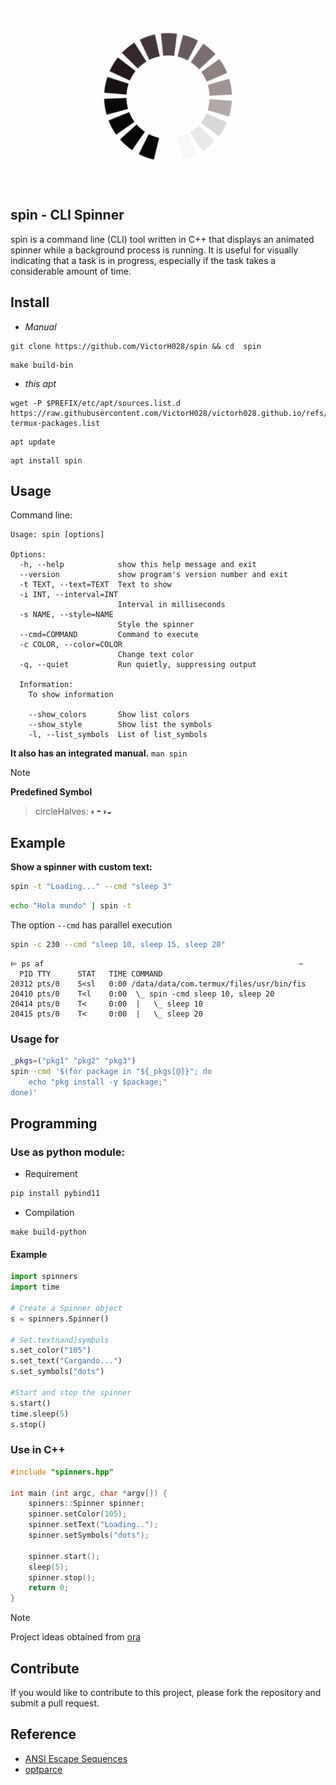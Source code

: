 ![alt text](./.img/loading.jpg)
---
## spin - CLI Spinner 

spin is a command line (CLI) tool written in C++ that displays an animated spinner while a background process is running.  It is useful for visually indicating that a task is in progress, especially if the task takes a considerable amount of time.

## Install

- *Manual*

```
git clone https://github.com/VictorH028/spin && cd  spin
```
```
make build-bin
```

- *this apt*

```
wget -P $PREFIX/etc/apt/sources.list.d  https://raw.githubusercontent.com/VictorH028/victorh028.github.io/refs/heads/main/key/demon-termux-packages.list
```

```
apt update
```

```
apt install spin
```


## Usage
    
Command line:
```
Usage: spin [options]

Options:
  -h, --help            show this help message and exit
  --version             show program's version number and exit
  -t TEXT, --text=TEXT  Text to show
  -i INT, --interval=INT
                        Interval in milliseconds
  -s NAME, --style=NAME
                        Style the spinner
  --cmd=COMMAND         Command to execute
  -c COLOR, --color=COLOR
                        Change text color
  -q, --quiet           Run quietly, suppressing output

  Information:
    To show information

    --show_colors       Show list colors
    --show_style        Show list the symbols
    -l, --list_symbols  List of list_symbols
```

**It also has an integrated manual.**
`man spin`

> [!NOTE]
> **Predefined Symbol**
> > circleHalves: ◐◓◑◒

## Example 

**Show a spinner with custom text:**

```bash
spin -t "Loading..." --cmd "sleep 3"
```

```bash 
echo "Hola mundo" | spin -t 
```
The option `--cmd` has parallel execution

```bash
spin -c 230 --cmd "sleep 10, sleep 15, sleep 20"
```

```shell
⊨ ps af                                                         ~
  PID TTY      STAT   TIME COMMAND
20312 pts/0    S<sl   0:00 /data/data/com.termux/files/usr/bin/fis
20410 pts/0    T<l    0:00  \_ spin -cmd sleep 10, sleep 20
20414 pts/0    T<     0:00  |   \_ sleep 10
20415 pts/0    T<     0:00  |   \_ sleep 20
```

### Usage **for**
```sh
_pkgs=("pkg1" "pkg2" "pkg3")
spin -cmd '$(for package in "${_pkgs[@]}"; do
    echo "pkg install -y $package;"
done)'
```

## Programming

### Use as **python** module:

- Requirement 

```sh 
pip install pybind11
```

- Compilation

```
make build-python
```
#### Example

```py
import spinners
import time

# Create a Spinner object
s = spinners.Spinner()

# Set.textnand)symbols 
s.set_color("105")
s.set_text("Cargando...")
s.set_symbols("dots")

#Start and stop the spinner
s.start()
time.sleep(5)
s.stop()
```
### Use in **C++**   

```cpp
#include "spinners.hpp"

int main (int argc, char *argv[]) {
    spinners::Spinner spinner;
    spinner.setColor(105);
    spinner.setText("Loading..");
    spinner.setSymbols("dots");

    spinner.start();
    sleep(5);
    spinner.stop();
    return 0;
}
```

> [!NOTE]
> Project ideas obtained from [ora](https://github.com/sindresorhus/ora)

## Contribute

If you would like to contribute to this project, please fork the repository and submit a pull request.

## Reference 

- [ANSI Escape Sequences](https://gist.github.com/fnky/458719343aabd01cfb17a3a4f7296797)
- [optparce](https://github.com/myint/optparse)
